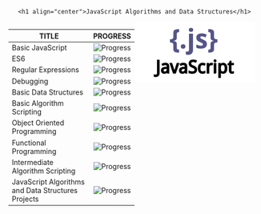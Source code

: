 <div id="header" align="center">
    
    <h1 align="center">JavaScript Algorithms and Data Structures</h1>
</div>






<div style="display: flex; flex-direction: row;">
  <div style="width: 50%;">
    <table>
      <thead>
        <tr>
          <th align="center">TITLE</th>
          <th align="center">PROGRESS</th>
        </tr>
      </thead>
      <tbody>
        <tr>
          <td align="left">Basic JavaScript</td>
          <td align="center"><img src="https://progress-bar.dev/100/" alt="Progress"></td>
        </tr>
        <tr>
          <td align="left">ES6</td>
          <td align="center"><img src="https://progress-bar.dev/44/" alt="Progress"></td>
        </tr>
        <tr>
          <td align="left">Regular Expressions</td>
          <td align="center"><img src="https://progress-bar.dev/0/" alt="Progress"></td>
        </tr>
        <tr>
          <td align="left">Debugging</td>
          <td align="center"><img src="https://progress-bar.dev/0/" alt="Progress"></td>
        </tr>
        <tr>
          <td align="left">Basic Data Structures</td>
          <td align="center"><img src="https://progress-bar.dev/0/" alt="Progress"></td>
        </tr>
        <tr>
          <td align="left">Basic Algorithm Scripting</td>
          <td align="center"><img src="https://progress-bar.dev/0/" alt="Progress"></td>
        </tr>
        <tr>
          <td align="left">Object Oriented Programming</td>
          <td align="center"><img src="https://progress-bar.dev/0/" alt="Progress"></td>
        </tr>
        <tr>
          <td align="left">Functional Programming</td>
          <td align="center"><img src="https://progress-bar.dev/0/" alt="Progress"></td>
        </tr>
        <tr>
          <td align="left">Intermediate Algorithm Scripting</td>
          <td align="center"><img src="https://progress-bar.dev/0/" alt="Progress"></td>
        </tr>
        <tr>
          <td align="left">JavaScript Algorithms and Data Structures Projects</td>
          <td align="center"><img src="https://progress-bar.dev/0/" alt="Progress"></td>
        </tr>
      </tbody>
    </table>
  </div>
  <div style="width: 50%;">
	<img src="../resources/javascript.svg"/>
  </div>
</div>
</div>

